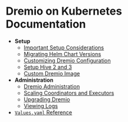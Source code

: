 # Dremio on Kubernetes Documentation

* **Setup**
  * [Important Setup Considerations](setup/Important-Setup-Considerations.md)
  * [Migrating Helm Chart Versions](setup/Migrating-Helm-Chart-Versions.md)
  * [Customizing Dremio Configuration](setup/Customizing-Dremio-Configuration.md)
  * [Setup Hive 2 and 3](setup/Setup-Hive-2-and-3.md)
  * [Custom Dremio Image](setup/Custom-Dremio-Image.md)
* **Administration**
  * [Dremio Administration](administration/Dremio-Administration.md)
  * [Scaling Coordinators and Executors](administration/Scaling-Coordinators-and-Executors.md)
  * [Upgrading Dremio](administration/Upgrading-Dremio.md)
  * [Viewing Logs](administration/Viewing-Logs.md)
* [`Values.yaml` Reference](Values-Reference.md)